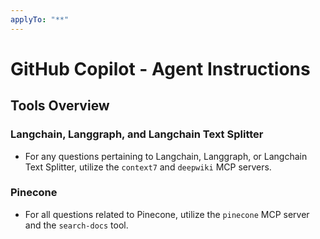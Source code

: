 ```yaml
---
applyTo: "**"
---
```


# GitHub Copilot - Agent Instructions

## Tools Overview

### Langchain, Langgraph, and Langchain Text Splitter

- For any questions pertaining to Langchain, Langgraph, or Langchain Text Splitter, utilize the `context7` and `deepwiki` MCP servers.

### Pinecone

- For all questions related to Pinecone, utilize the `pinecone` MCP server and the `search-docs` tool.
